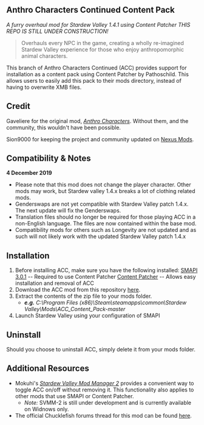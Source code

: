  ## Anthro Characters Continued Content Pack
*A furry overhaul mod for Stardew Valley 1.4.1 using Content Patcher*
*THIS REPO IS STILL UNDER CONSTRUCTION!*
> Overhauls every NPC in the game, creating a  wholly
>  re-imagined Stardew Valley experience for those who enjoy 
>  anthropomorphic animal characters.

This branch of Anthro Characters Continued (ACC) provides support for installation as a content pack using Content Patcher by Pathoschild. This allows users to easily add this pack to their mods directory, instead of having to overwrite XMB files. 

Credit
-
Gaveliere for the original mod, *[Anthro Characters](https://community.playstarbound.com/threads/anthro-characters.109960/)*. Without them, and the community, this wouldn't have been possible. 

 Sion9000 for keeping the project and community updated on [Nexus Mods](https://www.nexusmods.com/stardewvalley/mods/1083). 

Compatibility & Notes
-
**4 December 2019**
- Please note that this mod does not change the player character. Other mods may work, but Stardew valley 1.4.x breaks a lot of clothing related mods. 
 - Genderswaps are not yet compatible with Stardew Valley patch 1.4.x. The next update will fix the Genderswaps. 
 - Translation files should no longer be required for those playing ACC in a non-English language. The files are now contained within the base mod.
 - Compatibility mods for others such as Longevity are not updated and as such will not likely work with the updated Stardew Valley patch 1.4.x

 Installation
 -
1. Before installing ACC, make sure you have the following installed:
 [SMAPI 3.0.1](https://smapi.io/) -- Required to use Content Patcher
 [Content Patcher](https://www.nexusmods.com/stardewvalley/mods/1915) -- Allows easy installation and removal of ACC
 2. Download the ACC mod from this repository [here](https://github.com/Alohacajun/ACC_Content_Pack/archive/master.zip). 
 3. Extract the contents of the zip file to your mods folder. 
	 - ***e.g.** C:\Program Files (x86)\Steam\steamapps\common\Stardew Valley\Mods\ACC_Content_Pack-master*
2. Launch Stardew Valley using your configuration of SMAPI

Uninstall
-
Should you choose to uninstall ACC, simply delete it from your mods folder.

Additional Resources
-
 - Mokuhi's [*Stardew Valley Mod Manager 2*](https://www.nexusmods.com/stardewvalley/mods/4536) provides a convenient way to toggle ACC on/off without removing it. This functionality also applies to other mods that use SMAPI or Content Patcher. 
	 - *Note:* SVMM-2 is still under development and is currently available on Widnows only. 
- The official Chucklefish forums thread for this mod can be found [here](http://community.playstarbound.com/threads/anthro-characters-continued-furry-overhaul-mod.132068/).
 
